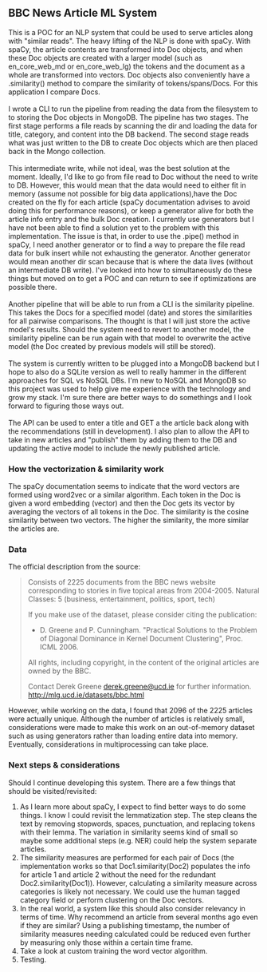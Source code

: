 ## BBC News Article ML System
This is a POC for an NLP system that could be used to serve articles along with "similar reads". The heavy lifting of the NLP is done with spaCy. With spaCy, the article contents are transformed into Doc objects, and when these Doc objects are created with a larger model (such as en_core_web_md or en_core_web_lg) the tokens and the document as a whole are transformed into vectors. Doc objects also conveniently have a .similarity() method to compare the similarity of tokens/spans/Docs. For this application I compare Docs. <br> <br> I wrote a CLI to run the pipeline from reading the data from the filesystem to to storing the Doc objects in MongoDB. The pipeline has two stages. The first stage performs a file reads by scanning the dir and loading the data for title, category, and content into the DB backend. The second stage reads what was just written to the DB to create Doc objects which are then placed back in the Mongo collection. <br> <br> This intermediate write, while not ideal, was the best solution at the moment. Ideally, I'd like to go from file read to Doc without the need to write to DB. However, this would mean that the data would need to either fit in memory (assume not possible for big data applications),have the Doc created on the fly for each article (spaCy documentation advises to avoid doing this for performance reasons), or keep a generator alive for both the article info entry and the bulk Doc creation. I currently use generators but I have not been able to find a solution yet to the problem with this implementation. The issue is that, in order to use the .pipe() method in spaCy, I need another generator or to find a way to prepare the file read data for bulk insert while not exhausting the generator. Another generator would mean another dir scan because that is where the data lives (without an intermediate DB write). I've looked into how to simultaneously do these things but moved on to get a POC and can return to see if optimizations are possible there. <br> <br> Another pipeline that will be able to run from a CLI is the similarity pipeline. This takes the Docs for a specified model (date) and stores the similarities for all pairwise comparisons. The thought is that I will just store the active model's results. Should the system need to revert to another model, the similarity pipeline can be run again with that model to overwrite the active model (the Doc created by previous models will still be stored). <br> <br> The system is currently written to be plugged into a MongoDB backend but I hope to also do a SQLite version as well to really hammer in the different approaches for SQL vs NoSQL DBs. I'm new to NoSQL and MongoDB so this project was used to help give me experience with the technology and grow my stack. I'm sure there are better ways to do somethings and I look forward to figuring those ways out. <br> <br> The API can be used to enter a title and GET a the article back along with the recommendations (still in development). I also plan to allow the API to take in new articles and "publish" them by adding them to the DB and updating the active model to include the newly published article.

### How the vectorization & similarity work
The spaCy documentation seems to indicate that the word vectors are formed using word2vec or a similar algorithm. Each token in the Doc is given a word embedding (vector) and then the Doc gets its vector by averaging the vectors of all tokens in the Doc. The similarity is the cosine similarity between two vectors. The higher the similarity, the more similar the articles are.

### Data
The official description from the source:
> Consists of 2225 documents from the BBC news website corresponding to stories in five topical areas from 2004-2005. Natural Classes: 5 (business, entertainment, politics, sport, tech)
> 
> If you make use of the dataset, please consider citing the publication: 
> - D. Greene and P. Cunningham. "Practical Solutions to the Problem of Diagonal Dominance in Kernel Document Clustering", Proc. ICML 2006.
>
> All rights, including copyright, in the content of the original articles are owned by the BBC.
>
> Contact Derek Greene <derek.greene@ucd.ie> for further information. http://mlg.ucd.ie/datasets/bbc.html

However, while working on the data, I found that 2096 of the 2225 articles were actually unique. Although the number of articles is relatively small, considerations were made to make this work on an out-of-memory dataset such as using generators rather than loading entire data into memory. Eventually, considerations in multiprocessing can take place.

### Next steps & considerations
Should I continue developing this system. There are a few things that should be visited/revisited:
 1. As I learn more about spaCy, I expect to find better ways to do some things. I know I could revisit the lemmatization step. The step cleans the text by removing stopwords, spaces, punctuation, and replacing tokens with their lemma. The variation in similarity seems kind of small so maybe some additional steps (e.g. NER) could help the system separate articles.
 2. The similarity measures are performed for each pair of Docs (the implementation works so that Doc1.similarity(Doc2) populates the info for article 1 and article 2 without the need for the redundant Doc2.similarity(Doc1)). However, calculating a similarity measure across categories is likely not necessary. We could use the human tagged category field or perform clustering on the Doc vectors.
3. In the real world, a system like this should also consider relevancy in terms of time. Why recommend an article from several months ago even if they are similar? Using a publishing timestamp, the number of similarity measures needing calculated could be reduced even further by measuring only those within a certain time frame.   
4. Take a look at custom training the word vector algorithm.
5. Testing.
